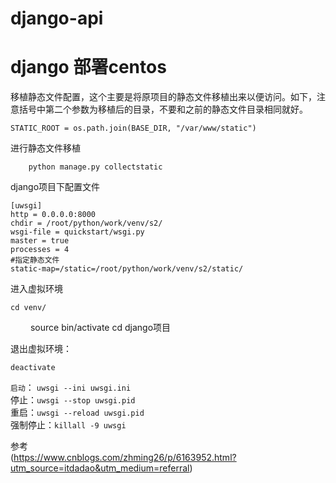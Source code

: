 # django-api
# django 部署centos

移植静态文件配置，这个主要是将原项目的静态文件移植出来以便访问。如下，注意括号中第二个参数为移植后的目录，不要和之前的静态文件目录相同就好。

```STATIC_ROOT = os.path.join(BASE_DIR, "/var/www/static")```  

进行静态文件移植
        
        python manage.py collectstatic

django项目下配置文件

    [uwsgi]
    http = 0.0.0.0:8000
    chdir = /root/python/work/venv/s2/
    wsgi-file = quickstart/wsgi.py
    master = true
    processes = 4   
    #指定静态文件
    static-map=/static=/root/python/work/venv/s2/static/ 


进入虚拟环境

    cd venv/
　　    source bin/activate
    cd django项目


退出虚拟环境：
    
    deactivate

`启动`： `uwsgi --ini uwsgi.ini `  
停止：`uwsgi --stop uwsgi.pid `  
重启：`uwsgi --reload uwsgi.pid `  
强制停止：`killall -9 uwsgi `  

参考  
(https://www.cnblogs.com/zhming26/p/6163952.html?utm_source=itdadao&utm_medium=referral)
